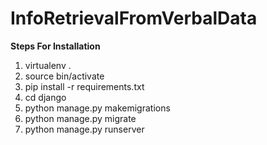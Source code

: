 # InfoRetrievalFromVerbalData <br>
<b> Steps For Installation </b> <br>
1. virtualenv . <br>
2. source bin/activate <br>
3. pip install -r requirements.txt <br>
4. cd django <br>
5. python manage.py makemigrations <br>
6. python manage.py migrate <br>
7. python manage.py runserver <br><br>